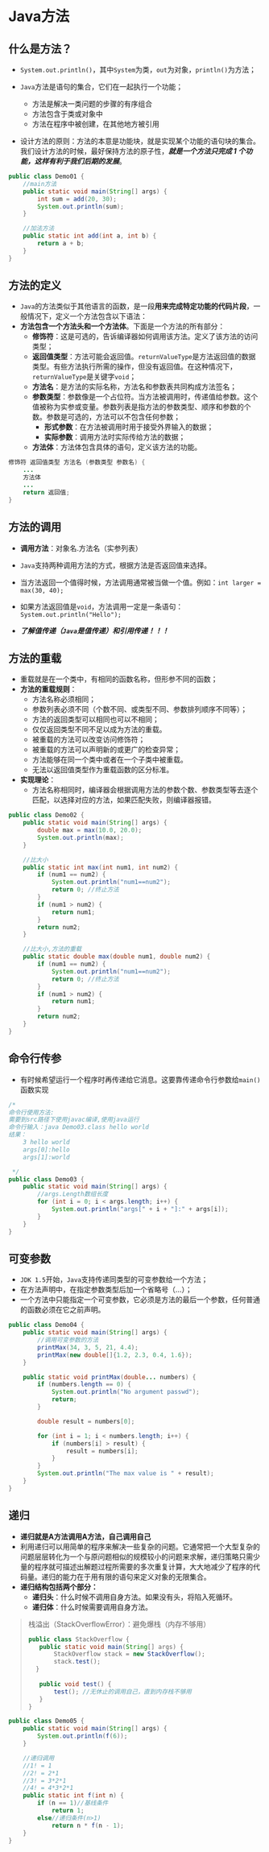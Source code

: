 # Java方法

## 什么是方法？

- `System.out.println()`，其中`System`为类，`out`为对象，`println()`为方法；
- `Java`方法是语句的集合，它们在一起执行一个功能；
  - 方法是解决一类问题的步骤的有序组合
  - 方法包含于类或对象中
  - 方法在程序中被创建，在其他地方被引用

- 设计方法的原则：方法的本意是功能块，就是实现某个功能的语句块的集合。我们设计方法的时候，最好保持方法的原子性，***就是一个方法只完成 1 个功能，这样有利于我们后期的发展***。

```java
public class Demo01 {
    //main方法
    public static void main(String[] args) {
        int sum = add(20, 30);
        System.out.println(sum);
    }

    //加法方法
    public static int add(int a, int b) {
        return a + b;
    }
}
```



## 方法的定义

- `Java`的方法类似于其他语言的函数，是一段**用来完成特定功能的代码片段**，一般情况下，定义一个方法包含以下语法：
- **方法包含一个方法头和一个方法体**。下面是一个方法的所有部分：
  - **修饰符**：这是可选的，告诉编译器如何调用该方法。定义了该方法的访问类型；
  - **返回值类型**：方法可能会返回值。`returnValueType`是方法返回值的数据类型。有些方法执行所需的操作，但没有返回值。在这种情况下，`returnValueType`是关键字`void`；
  - **方法名**：是方法的实际名称，方法名和参数表共同构成方法签名；
  - **参数类型**：参数像是一个占位符。当方法被调用时，传递值给参数。这个值被称为实参或变量。参数列表是指方法的参数类型、顺序和参数的个数。参数是可选的，方法可以不包含任何参数；
    - **形式参数**：在方法被调用时用于接受外界输入的数据；
    - **实际参数**：调用方法时实际传给方法的数据；
  - **方法体**：方法体包含具体的语句，定义该方法的功能。

```java
修饰符 返回值类型 方法名 (参数类型 参数名) {
	...
	方法体
	...
	return 返回值;
}
```



## 方法的调用

- **调用方法**：对象名.方法名（实参列表）
- `Java`支持两种调用方法的方式，根据方法是否返回值来选择。
- 当方法返回一个值得时候，方法调用通常被当做一个值。例如：`int larger = max(30, 40);`

- 如果方法返回值是`void`，方法调用一定是一条语句：`System.out.println("Hello");`
- ***了解值传递（`Java`是值传递）和引用传递！！！***



## 方法的重载

- 重载就是在一个类中，有相同的函数名称，但形参不同的函数；
- **方法的重载规则**：
  - 方法名称必须相同；
  - 参数列表必须不同（个数不同、或类型不同、参数排列顺序不同等）；
  - 方法的返回类型可以相同也可以不相同；
  - 仅仅返回类型不同不足以成为方法的重载。
  - 被重载的方法可以改变访问修饰符；
  - 被重载的方法可以声明新的或更广的检查异常；
  - 方法能够在同一个类中或者在一个子类中被重载。
  - 无法以返回值类型作为重载函数的区分标准。
- **实现理论**：
  - 方法名称相同时，编译器会根据调用方法的参数个数、参数类型等去逐个匹配，以选择对应的方法，如果匹配失败，则编译器报错。

```java
public class Demo02 {
    public static void main(String[] args) {
        double max = max(10.0, 20.0);
        System.out.println(max);
    }

    //比大小
    public static int max(int num1, int num2) {
        if (num1 == num2) {
            System.out.println("num1==num2");
            return 0; //终止方法
        }
        if (num1 > num2) {
            return num1;
        }
        return num2;
    }

    //比大小,方法的重载
    public static double max(double num1, double num2) {
        if (num1 == num2) {
            System.out.println("num1==num2");
            return 0; //终止方法
        }
        if (num1 > num2) {
            return num1;
        }
        return num2;
    }
}
```



## 命令行传参

- 有时候希望运行一个程序时再传递给它消息。这要靠传递命令行参数给`main()`函数实现

```java
/*
命令行使用方法:
需要到src路径下使用javac编译,使用java运行
命令行输入：java Demo03.class hello world
结果：
    3 hello world
    args[0]:hello
    args[1]:world

 */
public class Demo03 {
    public static void main(String[] args) {
        //args.Length数组长度
        for (int i = 0; i < args.length; i++) {
            System.out.println("args[" + i + "]:" + args[i]);
        }
    }
}

```



## 可变参数

- `JDK 1.5`开始，`Java`支持传递同类型的可变参数给一个方法；
- 在方法声明中，在指定参数类型后加一个省略号（...）；
- 一个方法中只能指定一个可变参数，它必须是方法的最后一个参数，任何普通的函数必须在它之前声明。

```java
public class Demo04 {
    public static void main(String[] args) {
        //调用可变参数的方法
        printMax(34, 3, 5, 21, 4.4);
        printMax(new double[]{1.2, 2.3, 0.4, 1.6});
    }

    public static void printMax(double... numbers) {
        if (numbers.length == 0) {
            System.out.println("No argument passwd");
            return;
        }

        double result = numbers[0];

        for (int i = 1; i < numbers.length; i++) {
            if (numbers[i] > result) {
                result = numbers[i];
            }
        }
        System.out.println("The max value is " + result);
    }
}
```



## 递归

- **递归就是A方法调用A方法，自己调用自己**
- 利用递归可以用简单的程序来解决一些复杂的问题。它通常把一个大型复杂的问题层层转化为一个与原问题相似的规模较小的问题来求解，递归策略只需少量的程序就可描述出解题过程所需要的多次重复计算，大大地减少了程序的代码量。递归的能力在于用有限的语句来定义对象的无限集合。
- **递归结构包括两个部分：**
  - **递归头**：什么时候不调用自身方法。如果没有头，将陷入死循环。
  - **递归体**：什么时候需要调用自身方法。

>栈溢出（StackOverflowError）：避免爆栈（内存不够用）
>
>```java
>public class StackOverflow {
>    public static void main(String[] args) {
>        StackOverflow stack = new StackOverflow();
>        stack.test();
>	}
>    
>    public void test() {
>        test(); //无休止的调用自己，直到内存栈不够用
>    }
>}
>
>```

```java
public class Demo05 {
    public static void main(String[] args) {
        System.out.println(f(6));
    }

    //递归调用
    //1! = 1
    //2! = 2*1
    //3! = 3*2*1
    //4! = 4*3*2*1
    public static int f(int n) {
        if (n == 1)//基线条件
            return 1;
        else//递归条件(n>1)
            return n * f(n - 1);
    }
}
```

